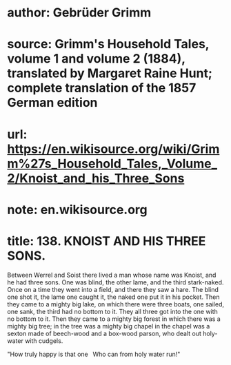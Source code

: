 # author: Gebrüder Grimm
# source: Grimm's Household Tales, volume 1 and volume 2 (1884), translated by Margaret Raine Hunt; complete translation of the 1857 German edition
# url: https://en.wikisource.org/wiki/Grimm%27s_Household_Tales,_Volume_2/Knoist_and_his_Three_Sons
# note: en.wikisource.org
# title: 138. KNOIST AND HIS THREE SONS. 

Between Werrel and Soist there lived a man whose name was Knoist, and he had three sons. One was blind, the other lame, and the third stark-naked. Once on a time they went into a field, and there they saw a hare. The blind one shot it, the lame one caught it, the naked one put it in his pocket. Then they came to a mighty big lake, on which there were three boats, one sailed, one sank, the third had no bottom to it. They all three got into the one with no bottom to it. Then they came to a mighty big forest in which there was a mighty big tree; in the tree was a mighty big chapel in the chapel was a sexton made of beech-wood and a box-wood parson, who dealt out holy-water with cudgels. 

"How truly happy is that one  Who can from holy water run!" 

